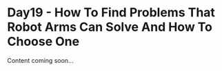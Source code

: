 # Day19 - How To Find Problems That Robot Arms Can Solve And How To Choose One

Content coming soon...
